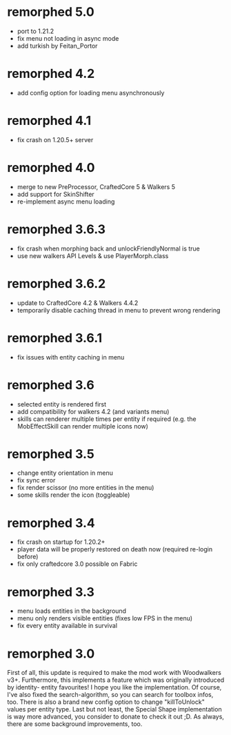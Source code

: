 remorphed 5.0
================

- port to 1.21.2
- fix menu not loading in async mode
- add turkish by Feitan_Portor

remorphed 4.2
================

- add config option for loading menu asynchronously

remorphed 4.1
================

- fix crash on 1.20.5+ server

remorphed 4.0
================

- merge to new PreProcessor, CraftedCore 5 & Walkers 5
- add support for SkinShifter
- re-implement async menu loading

remorphed 3.6.3
================

- fix crash when morphing back and unlockFriendlyNormal is true
- use new walkers API Levels & use PlayerMorph.class

remorphed 3.6.2
================

- update to CraftedCore 4.2 & Walkers 4.4.2
- temporarily disable caching thread in menu to prevent wrong rendering

remorphed 3.6.1
================

- fix issues with entity caching in menu

remorphed 3.6
================

- selected entity is rendered first
- add compatibility for walkers 4.2 (and variants menu)
- skills can renderer multiple times per entity if required (e.g. the MobEffectSkill can render multiple icons now)

remorphed 3.5
================

- change entity orientation in menu
- fix sync error
- fix render scissor (no more entities in the menu)
- some skills render the icon (toggleable)

remorphed 3.4
================

- fix crash on startup for 1.20.2+
- player data will be properly restored on death now (required re-login before)
- fix only craftedcore 3.0 possible on Fabric

remorphed 3.3
================

- menu loads entities in the background
- menu only renders visible entities (fixes low FPS in the menu)
- fix every entity available in survival

remorphed 3.0
================
First of all, this update is required to make the mod work with Woodwalkers v3+.
Furthermore, this implements a feature which was originally introduced by identity- entity favourites! I hope you like
the implementation.
Of course, I've also fixed the search-algorithm, so you can search for toolbox infos, too.
There is also a brand new config option to change "killToUnlock" values per entity type.
Last but not least, the Special Shape implementation is way more advanced, you consider to donate to check it out ;D.
As always, there are some background improvements, too.